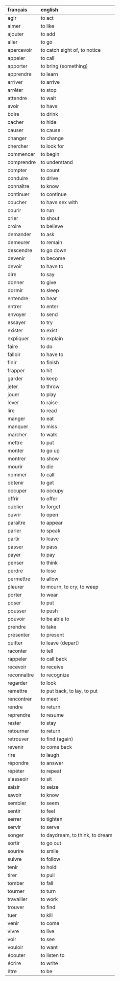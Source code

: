 | **français**   | **english**                     |
|:---------------|:--------------------------------|
| agir           | to act                          |
| aimer          | to like                         |
| ajouter        | to add                          |
| aller          | to go                           |
| apercevoir     | to catch sight of, to notice    |
| appeler        | to call                         |
| apporter       | to bring (something)            |
| apprendre      | to learn                        |
| arriver        | to arrive                       |
| arrêter        | to stop                         |
| attendre       | to wait                         |
| avoir          | to have                         |
| boire          | to drink                        |
| cacher         | to hide                         |
| causer         | to cause                        |
| changer        | to change                       |
| chercher       | to look for                     |
| commencer      | to begin                        |
| comprendre     | to understand                   |
| compter        | to count                        |
| conduire       | to drive                        |
| connaître      | to know                         |
| continuer      | to continue                     |
| coucher        | to have sex with                |
| courir         | to run                          |
| crier          | to shout                        |
| croire         | to believe                      |
| demander       | to ask                          |
| demeurer       | to remain                       |
| descendre      | to go down                      |
| devenir        | to become                       |
| devoir         | to have to                      |
| dire           | to say                          |
| donner         | to give                         |
| dormir         | to sleep                        |
| entendre       | to hear                         |
| entrer         | to enter                        |
| envoyer        | to send                         |
| essayer        | to try                          |
| exister        | to exist                        |
| expliquer      | to explain                      |
| faire          | to do                           |
| falloir        | to have to                      |
| finir          | to finish                       |
| frapper        | to hit                          |
| garder         | to keep                         |
| jeter          | to throw                        |
| jouer          | to play                         |
| lever          | to raise                        |
| lire           | to read                         |
| manger         | to eat                          |
| manquer        | to miss                         |
| marcher        | to walk                         |
| mettre         | to put                          |
| monter         | to go up                        |
| montrer        | to show                         |
| mourir         | to die                          |
| nommer         | to call                         |
| obtenir        | to get                          |
| occuper        | to occupy                       |
| offrir         | to offer                        |
| oublier        | to forget                       |
| ouvrir         | to open                         |
| paraître       | to appear                       |
| parler         | to speak                        |
| partir         | to leave                        |
| passer         | to pass                         |
| payer          | to pay                          |
| penser         | to think                        |
| perdre         | to lose                         |
| permettre      | to allow                        |
| pleurer        | to mourn, to cry, to weep       |
| porter         | to wear                         |
| poser          | to put                          |
| pousser        | to push                         |
| pouvoir        | to be able to                   |
| prendre        | to take                         |
| présenter      | to present                      |
| quitter        | to leave (depart)               |
| raconter       | to tell                         |
| rappeler       | to call back                    |
| recevoir       | to receive                      |
| reconnaître    | to recognize                    |
| regarder       | to look                         |
| remettre       | to put back, to lay, to put     |
| rencontrer     | to meet                         |
| rendre         | to return                       |
| reprendre      | to resume                       |
| rester         | to stay                         |
| retourner      | to return                       |
| retrouver      | to find (again)                 |
| revenir        | to come back                    |
| rire           | to laugh                        |
| répondre       | to answer                       |
| répéter        | to repeat                       |
| s'asseoir      | to sit                          |
| saisir         | to seize                        |
| savoir         | to know                         |
| sembler        | to seem                         |
| sentir         | to feel                         |
| serrer         | to tighten                      |
| servir         | to serve                        |
| songer         | to daydream, to think, to dream |
| sortir         | to go out                       |
| sourire        | to smile                        |
| suivre         | to follow                       |
| tenir          | to hold                         |
| tirer          | to pull                         |
| tomber         | to fall                         |
| tourner        | to turn                         |
| travailler     | to work                         |
| trouver        | to find                         |
| tuer           | to kill                         |
| venir          | to come                         |
| vivre          | to live                         |
| voir           | to see                          |
| vouloir        | to want                         |
| écouter        | to listen to                    |
| écrire         | to write                        |
| être           | to be                           |
